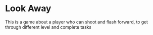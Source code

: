# Look Away
 This is a game about a player who can shoot and flash forward, to get through different level and complete tasks
